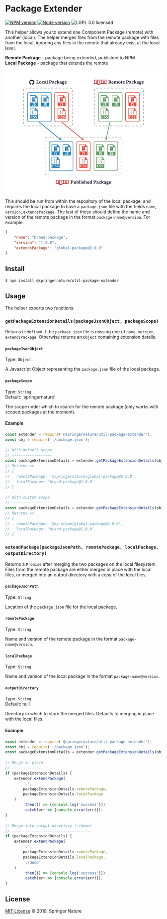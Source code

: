 # Package Extender

[![NPM version][badge-npm]][info-npm]
[![Node version][badge-node]][info-node]
![LGPL 3.0 licensed][badge-license]

This helper allows you to extend one Component Package (remote) with another (local). The helper merges files from the remote package with files from the local, ignoring any files in the remote that already exist at the local level.

**Remote Package** - package being extended, published to NPM  
**Local Package** - package that extends the remote

![example package extension](example.gif)

This should be run from within the repository of the local package, and requires the local package to have a `package.json` file with the fields `name`, `version`, `extendsPackage`. The last of these should define the name and version of the remote package in the format `package-name@version`. For example:

```json
{
	"name": "brand-package",
	"version": "1.0.0",
	"extendsPackage": "global-package@2.0.0"
}
```

## Install

```
$ npm install @springernature/util-package-extender
```

## Usage

The helper exports two functions:

### `getPackageExtensionDetails(packageJsonObject, packageScope)`

Returns `Undefined` if the `package.json` file is missing one of `name`, `version`, `extendsPackage`. Otherwise returns an `Object` containing extension details.

#### `packageJsonObject`
Type: `Object`

A Javascript Object representing the `package.json` file of the local package.

#### `packageScope`
Type: `String`  
Default: 'springernature'

The scope under which to search for the remote package (only works with scoped packages at the moment).

#### Example

```javascript
const extender = require('@springernature/util-package-extender');
const obj = require('./package.json');

// With default scope
// ------------------
const packageExtensionDetails = extender.getPackageExtensionDetails(obj);
// Returns =>
// {
//   remotePackage: '@springernature/global-package@2.0.0',
//   localPackage: 'brand-package@1.0.0'
// }

// With custom scope
// -----------------
const packageExtensionDetails = extender.getPackageExtensionDetails(obj, 'my-scope');
// Returns =>
// {
//   remotePackage: '@my-scope/global-package@2.0.0',
//   localPackage: 'brand-package@1.0.0'
// }
```

### `extendPackage(packageJsonPath, remotePackage, localPackage, outputDirectory)`

Returns a `Promise` after merging the two packages on the local filesystem. Files from the remote package are either merged in place with the local files, or merged into an output directory with a copy of the local files.

#### `packageJsonPath`
Type: `String`

Location of the `package.json` file for the local package.

#### `remotePackage`
Type: `String`

Name and version of the remote package in the format `package-name@version`.

#### `localPackage`
Type: `String`

Name and version of the local package in the format `package-name@version`.

#### `outputDirectory`
Type: `String`  
Default: null

Directory in which to store the merged files. Defaults to merging in place with the local files.

#### Example

```javascript
const extender = require('@springernature/util-package-extender');
const obj = require('./package.json');
const packageExtensionDetails = extender.getPackageExtensionDetails(obj);

// Merge in place
// --------------
if (packageExtensionDetails) {
	extender.extendPackage(
		'.',
		packageExtensionDetails.remotePackage,
		packageExtensionDetails.localPackage
	)
		.then(() => {console.log('success')})
		.catch(err => {console.error(err)});
}

// Merge into output directory (./demo)
// ------------------------------------
if (packageExtensionDetails) {
	extender.extendPackage(
		'.',
		packageExtensionDetails.remotePackage,
		packageExtensionDetails.localPackage,
		'./demo'
	)
		.then(() => {console.log('success')})
		.catch(err => {console.error(err)});
}
```

## License

[MIT License][info-license] &copy; 2019, Springer Nature

[info-npm]: https://www.npmjs.com/package/@springernature/util-package-extender
[badge-npm]: https://img.shields.io/npm/v/@springernature/util-package-extender.svg
[info-license]: https://github.com/springernature/frontend-toolkit-utilities/blob/master/LICENCE
[badge-license]: https://img.shields.io/badge/license-MIT-blue.svg
[badge-node]: https://img.shields.io/badge/node->=8-brightgreen.svg
[info-node]: package.json